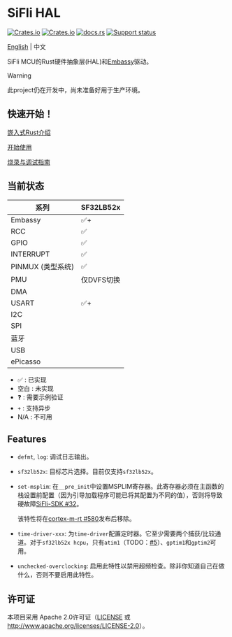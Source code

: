 # SiFli HAL

[![Crates.io][badge-license]][crates]
[![Crates.io][badge-version]][crates]
[![docs.rs][badge-docsrs]][docsrs]
[![Support status][badge-support-status]][githubrepo]

[badge-license]: https://img.shields.io/crates/l/sifli-hal?style=for-the-badge
[badge-version]: https://img.shields.io/crates/v/sifli-hal?style=for-the-badge
[badge-docsrs]: https://img.shields.io/docsrs/sifli-hal?style=for-the-badge
[badge-support-status]: https://img.shields.io/badge/Support_status-Community-yellow?style=for-the-badge
[crates]: https://crates.io/crates/sifli-hal
[docsrs]: https://docs.rs/sifli-hal
[githubrepo]: https://github.com/OpenSiFli/sifli-hal

[English](README.md) | 中文

SiFli MCU的Rust硬件抽象层(HAL)和[Embassy](https://github.com/embassy-rs/embassy)驱动。

> [!WARNING]
> 
> 此project仍在开发中，尚未准备好用于生产环境。

## 快速开始！

[嵌入式Rust介绍](../docs/intro_to_embedded_rust.md)

[开始使用](../docs/get_started.md)

[烧录与调试指南](../docs/flash_and_debug.md)

## 当前状态

| 系列                 | SF32LB52x        |
| -------------------- | ---------------- |
| Embassy              | ✅+               |
| RCC                  | ✅                |
| GPIO                 | ✅                |
| INTERRUPT            | ✅                |
| PINMUX (类型系统)    | ✅                |
| PMU                  | 仅DVFS切换       |
| DMA                  |                  |
| USART                | ✅+               |
| I2C                  |                  |
| SPI                  |                  |
| 蓝牙                 |                  |
| USB                  |                  |
| ePicasso             |                  |

- ✅ : 已实现
- 空白 : 未实现
- ❓ : 需要示例验证
- `+` : 支持异步
- N/A : 不可用

## Features

- `defmt`, `log`: 调试日志输出。

- `sf32lb52x`: 目标芯片选择。目前仅支持`sf32lb52x`。

- `set-msplim`: 在`__pre_init`中设置MSPLIM寄存器。此寄存器必须在主函数的栈设置前配置（因为引导加载程序可能已将其配置为不同的值），否则将导致硬故障[SiFli-SDK #32](https://github.com/OpenSiFli/SiFli-SDK/issues/32)。

  该特性将在[cortex-m-rt #580](https://github.com/rust-embedded/cortex-m/pull/580)发布后移除。

- `time-driver-xxx`: 为`time-driver`配置定时器。它至少需要两个捕获/比较通道。对于`sf32lb52x hcpu`，只有`atim1`（TODO：[#5](https://github.com/OpenSiFli/sifli-rs/issues/5)）、`gptim1`和`gptim2`可用。

- `unchecked-overclocking`: 启用此特性以禁用超频检查。除非你知道自己在做什么，否则不要启用此特性。

## 许可证

本项目采用 Apache 2.0许可证（[LICENSE](../LICENSE) 或 <http://www.apache.org/licenses/LICENSE-2.0>）。